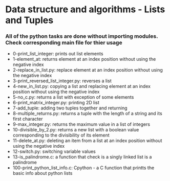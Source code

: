 # Data structure and algorithms - Lists and Tuples

### All of the python tasks are done without importing modules. Check corresponding main file for thier usage
- 0-print_list_integer: prints out list elements
- 1-element_at: returns element at an index position without using the negative index
- 2-replace_in_list.py: replace element at an index position without using the negative index
- 3-print_reversed_list_integer.py: reverses a list
- 4-new_in_list.py: copying a list and replacing element at an index position without using the negative index
- 5-no_c.py: returns a list with exception of some elements
- 6-print_matrix_integer.py: printing 2D list
- 7-add_tuple: adding two tuples together and returning
- 8-multiple_returns.py: returns a tuple with the length of a string and its first character
- 9-max_integer.py: returns the maximum value in a list of integers
- 10-divisible_by_2.py: returns a new list with a boolean value corresponding to the divisibility of its element
- 11-delete_at.py: deleting an item from a list at an index position without using the negative index
- 12-switch.py: switching variable values
- 13-is_palindrome.c: a function that check is a singly linked list is a palindrome
- 100-print_python_list_info.c: Cpython - a C function that printts the basic info about python lists